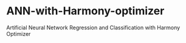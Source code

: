 # ANN-with-Harmony-optimizer
Artificial Neural Network Regression and Classification with Harmony Optimizer
